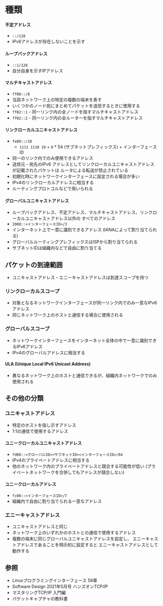 # 種類
#### 不定アドレス
- `::/128`
- IPv6アドレスが存在しないことを示す

#### ループバックアドレス
- `::1/128`
- 自分自身を示すIPアドレス

#### マルチキャストアドレス
- `ff00::/8`
- 当該ネットワーク上の特定の複数の端末を表す
- いくつかのノード宛にまとめてパケットを送信するときに使用する
- `ff02::1` - 同一リンク内の全ノードを指すマルチキャストアドレス
- `ff02::2` - 同一リンク内の全ルーターを指すマルチキャストアドレス

#### リンクローカルユニキャストアドレス
- `fe80::/10`
  - `1111 1110 10` + `0` * 54 (サブネットプレフィックス) + インターフェースID
- 同一のリンク内でのみ使用できるアドレス
- 送信元・宛先のIPv6 アドレスとしてリンクローカルユニキャストアドレスが記載されたパケットは
  ルータによる転送が禁止されている
- 初期化時にネットワークインターフェースに設定される場合が多い
- IPv4のリンクローカルアドレスに相当する
- ルーティングプロトコルなどで用いられる

#### グローバルユニキャストアドレス
- ループバックアドレス、不定アドレス、マルチキャストアドレス、リンクローカルユニキャストアドレス以外の
  すべてのアドレス
- `2000::<インターフェースID>/3`
- インターネット上で一意に識別できるアドレス (IANAによって割り当てられる)
- グローバルルーティングプレフィックスはISPから割り当てられる
- サブネットIDは組織内などで自由に割り当てる

## パケットの到達範囲
- ユニキャストアドレス・エニーキャストアドレスは到達スコープを持つ

### リンクローカルスコープ
- 対象となるネットワークインターフェースが同一リンク内でのみ一意なIPv6アドレス
- 同じネットワーク上のホストと通信する場合に使用される

### グローバルスコープ
- ネットワークインターフェースをインターネット全体の中で一意に識別できるIPv6アドレス
- IPv4のグローバルアドレスに相当する

#### ULA (Unique Local IPv6 Unicast Address)
- 異なるネットワーク上のホストと通信できるが、組織内ネットワークでのみ使用される

## その他の分類
### ユニキャストアドレス
- 特定のホストを指し示すアドレス
- 1:1の通信で使用するアドレス

#### ユニークローカルユニキャストアドレス
- `fd00::<グローバルID><サブネットID><インターフェースID>/64`
- IPv4のプライベートアドレスに相当する
- 他のネットワーク内のプライベートアドレスと競合する可能性が低い
  (プライベートネットワークを合併してもアドレスが競合しない)

#### ユニークローカルアドレス
- `fc00::<インターフェースID>/7`
- 組織内で自由に割り当てられる一意なアドレス

### エニーキャストアドレス
- ユニキャストアドレスと同じ
- ネットワーク上のいずれかのホストとの通信で使用するアドレス
- 複数の端末に同じグローバルユニキャストアドレスを設定し、
  エニーキャストアドレスであることを明示的に設定すると
  エニーキャストアドレスとして動作する

## 参照
- Linuxプログラミングインターフェース 58章
- Software Design 2021年5月号 ハンズオンTCP/IP
- マスタリングTCP/IP 入門編
- パケットキャプチャの教科書
